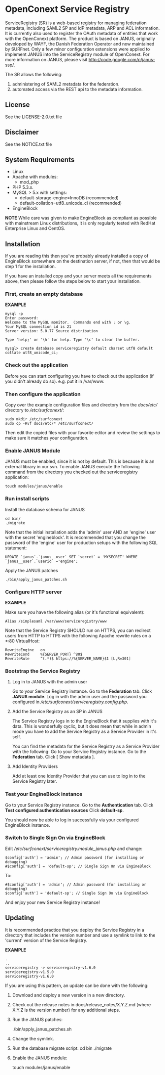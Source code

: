# OpenConext Service Registry #

ServiceRegistry (SR) is a web-based registry for managing federation metadata, including 
SAML2 SP and IdP metadata, ARP and ACL information.  It is currently also used to register 
the OAuth metadata of entities that work with the OpenConext platform.  The product is 
based on JANUS, originally developed by WAYF, the Danish Federation Operator and now 
maintained by SURFnet.  Only a few minor configuration extensions were applied to implement 
JANUS into the ServiceRegistry module of OpenConext.  For more information on JANUS, please 
visit http://code.google.com/p/janus-ssp/.

The SR allows the following:
1. administering of SAML2 metadata for the federation.
2. automated access via the REST api to the metadata information.

## License

See the LICENSE-2.0.txt file

## Disclaimer

See the NOTICE.txt file

## System Requirements ##
* Linux
* Apache with modules:
    - mod_php
* PHP 5.3.x.
* MySQL > 5.x with settings:
    - default-storage-engine=InnoDB (recommended)
    - default-collation=utf8_unicode_ci (recommended)
* EngineBlock

**NOTE**
While care was given to make EngineBlock as compliant as possible with mainstream Linux distributions,
it is only regularly tested with RedHat Enterprise Linux and CentOS.


## Installation ##

If you are reading this then you've probably already installed a copy of EngineBlock somewhere on the destination server,
if not, then that would be step 1 for the installation.

If you have an installed copy and your server meets all the requirements above, then please follow the steps below
to start your installation.


### First, create an empty database ###

**EXAMPLE**

    mysql -p
    Enter password:
    Welcome to the MySQL monitor.  Commands end with ; or \g.
    Your MySQL connection id is 21
    Server version: 5.0.77 Source distribution

    Type 'help;' or '\h' for help. Type '\c' to clear the buffer.

    mysql> create database serviceregistry default charset utf8 default collate utf8_unicode_ci;

### Check out the application ###

Before you can start configuring you have to check out the application (if you didn't already do so). e.g. put it
in /var/www.

### Then configure the application ###

Copy over the example configuration files and directory from the *docs/etc/* directory to */etc/surfconext/*:

    sudo mkdir /etc/surfconext
    sudo cp -Rvf docs/etc/* /etc/surfconext/

Then edit the copied files with your favorite editor and review the settings to make sure it matches your configuration.

### Enable JANUS Module ###

JANUS must be enabled, since it is not by default. This is because it is an external library in our svn. To enable
JANUS execute the following command from the directory you checked out the serviceregistry application:

    touch modules/janus/enable

### Run install scripts ###

Install the database schema for JANUS

    cd bin/
    ./migrate

Note that the initial installation adds the 'admin' user AND an 'engine' user with the secret 'engineblock'.
It is recommended that you change the password of the 'engine' user for production setups with the following SQL statement:

    UPDATE `janus`.`janus__user` SET `secret` = 'MYSECRET' WHERE `janus__user`.`userid` ='engine';

Apply the JANUS patches

    ./bin/apply_janus_patches.sh


### Configure HTTP server ###

**EXAMPLE**

Make sure you have the following alias (or it's functional equivalent):

    Alias /simplesaml /var/www/serviceregistry/www

Note that the Service Registry SHOULD run on HTTPS, you can redirect users from HTTP to HTTPS
with the following Apache rewrite rules on a *:80 VirtualHost:

    RewriteEngine   on
    RewriteCond     %{SERVER_PORT} ^80$
    RewriteRule     ^(.*)$ https://%{SERVER_NAME}$1 [L,R=301]


### Bootstrap the Service Registry ###

1. Log in to JANUS with the admin user

    Go to your Service Registry instance.
    Go to the **Federation** tab.
    Click **JANUS module**.
    Log in with the admin user and the password you configured in */etc/surfconext/serviceregistry.config.php*.

2. Add the Service Registry as an SP in JANUS

    The Service Registry logs in to the EngineBlock that it supplies with it's data.
    This is wonderfully cyclic, but it does mean that while in admin mode you have to add the Service Registry
    as a Service Provider in it's self.

    You can find the metadata for the Service Registry as a Service Provider with the following:
    Go to your Service Registry instance.
    Go to the **Federation** tab.
    Click \[ Show metadata \].

3. Add Identity Providers

    Add at least one Identity Provider that you can use to log in to the Service Registry later.


### Test your EngineBlock instance ###

Go to your Service Registry instance.
Go to the **Authentication** tab.
Click **Test configured authentication sources**
Click **default-sp**.

You should now be able to log in successfully via your configured EngineBlock instance.


### Switch to Single Sign On via EngineBlock ###

Edit */etc/surfconext/serviceregistry.module_janus.php* and change:

    $config['auth'] = 'admin'; // Admin password (for installing or debugging)
    #$config['auth'] = 'default-sp'; // Single Sign On via EngineBlock

To:

    #$config['auth'] = 'admin'; // Admin password (for installing or debugging)
    $config['auth'] = 'default-sp'; // Single Sign On via EngineBlock

And enjoy your new Service Registry instance!


## Updating ##

It is recommended practice that you deploy the Service Registry in a directory that includes
the version number and use a symlink to link to the 'current' version of the Service Registry.

**EXAMPLE**

    .
    ..
    serviceregistry -> serviceregistry-v1.6.0
    serviceregistry-v1.5.0
    serviceregistry-v1.6.0

If you are using this pattern, an update can be done with the following:

1. Download and deploy a new version in a new directory.

2. Check out the release notes in docs/release_notes/X.Y.Z.md (where X.Y.Z is the version number) for any
   additional steps.

3. Run the JANUS patches:

    ./bin/apply_janus_patches.sh

4. Change the symlink.

5. Run the database migrate script.
    cd bin
    ./migrate

6. Enable the JANUS module:

    touch modules/janus/enable
